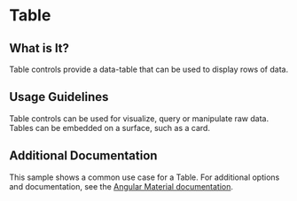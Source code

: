 # Table

## What is It?
Table controls provide a data-table that can be used to display rows of data.

## Usage Guidelines
Table controls can be used for visualize, query or manipulate raw data. Tables can be embedded on a surface, such as a card.

## Additional Documentation
This sample shows a common use case for a Table. For additional options and documentation, see the [Angular Material documentation](https://material.angular.io/components/table/overview).
